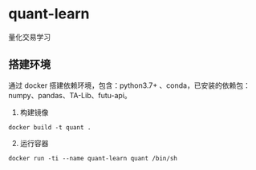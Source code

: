 # quant-learn
量化交易学习

## 搭建环境

通过 docker 搭建依赖环境，包含：python3.7+ 、conda，已安装的依赖包：numpy、pandas、TA-Lib、futu-api。

1. 构建镜像
```
docker build -t quant .
```

2. 运行容器
```
docker run -ti --name quant-learn quant /bin/sh
```

